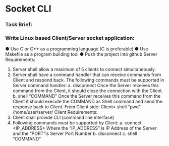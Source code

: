 # Socket CLI

### Task Brief:
### Write Linux based Client/Server socket application:
● Use C or C++ as a programming language (C is preferable)
● Use Makefile as a program building tool
● Push the project into github
Server Requirements:
1. Server shall allow a maximum of 5 clients to connect simultaneously.
2. Server shall have a command handler that can receive commands from Client and
respond back. The following commands must be supported in Server command handler:
a. disconnect
Once the Server receives this command from the Client, it should close the
connection with the Client.
b. shell “COMMAND”
Once the Server receives this command from the Client it should execute the
COMMAND as Shell command and send the response back to Client.
From Client side:
Client> shell “pwd”
/home/user/server/
Client Requirements:
1. Client shall provide CLI (command line interface)
2. Following commands must be supported by Client:
a. connect <IP_ADDRESS> <PORT>
Where the “IP_ADDRESS” is IP Address of the Server and the “PORT”is Server
Port Number
b. disconnect
c. shell “COMMAND”

